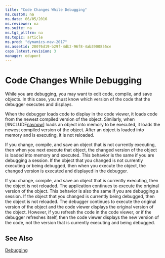 ```yaml
---
title: "Code Changes While Debugging"
ms.custom: na
ms.date: 06/05/2016
ms.reviewer: na
ms.suite: na
ms.tgt_pltfrm: na
ms.topic: article
ms.prod: "dynamics-nav-2017"
ms.assetid: 28076d19-b29f-4db2-96f8-4ab3900855ce
caps.latest.revision: 3
manager: edupont
---
```

# Code Changes While Debugging
While you are debugging, you may want to edit code, compile, and save objects. In this case, you must know which version of the code that the debugger executes and displays.  
  
 When the debugger loads code to display in the code viewer, it loads code from the newest compiled version of the object. Similarly, when [!INCLUDE[navnow](includes/navnow_md.md)] loads an object into memory to be executed, it loads the newest compiled version of the object. After an object is loaded into memory and is executing, it is not reloaded.  
  
 If you change, compile, and save an object that is not currently executing, then when you next execute that object, the changed version of the object is loaded into memory and executed. This behavior is the same if you are debugging a session. If the object that you changed is not currently executing or being debugged, then when you execute the object, the changed version is executed and displayed in the debugger.  
  
 If you change, compile, and save an object that is currently executing, then the object is not reloaded. The application continues to execute the original version of the object. This behavior is also the same if you are debugging a session. If the object that you changed is currently being debugged, then the object is not reloaded. The debugger continues to execute the original version of the object and the code viewer displays the original version of the object. However, if you refresh the code in the code viewer, or if the debugger refreshes itself, then the code viewer displays the new version of the code, not the version that is currently executing and being debugged.  
  
## See Also  
 [Debugging](Debugging.md)